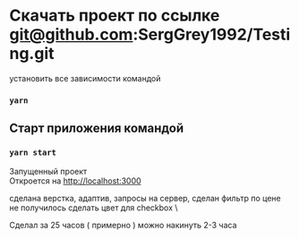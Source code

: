 # Скачать проект по ссылке git@github.com:SergGrey1992/Testing.git

установить все зависимости командой

### `yarn`

## Старт приложения командой

### `yarn start`

Запущенный проект \
Откроется на  [http://localhost:3000](http://localhost:3000)

сделана верстка, адаптив, запросы на сервер, сделан фильтр по цене \
не получилось сделать цвет для checkbox \

Сделал за 25 часов ( примерно ) можно накинуть 2-3 часа

